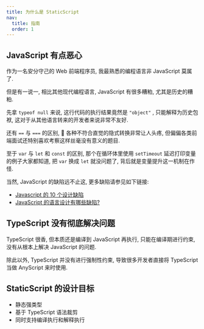 ```yaml
---
title: 为什么是 StaticScript
nav:
  title: 指南
  order: 1
---
```


## JavaScript 有点恶心

作为一名安分守己的 Web 前端程序员, 我最熟悉的编程语言非 JavaScript 莫属了.

但是有一说一, 相比其他现代编程语言, JavaScript 有很多糟粕, 尤其是历史的糟粕.

先拿 `typeof null` 来说, 这行代码的执行结果竟然是 `"object"` , 只能解释为历史包袱, 这对于从其他语言转来的开发者来说非常不友好.

还有 `==` 与 `===` 的区别,  各种不符合直觉的隐式转换非常让人头疼, 但偏偏各类前端面试还特别喜欢考察这样丝毫没有意义的题目.

至于 `var` 与 `let` 和 `const` 的区别, 那个在循环体里使用 `setTimeout` 延迟打印变量的例子大家都知道, 把 `var` 换成 `let` 就没问题了, 背后就是变量提升这一机制在作怪.

当然, JavaScript 的缺陷远不止这, 更多缺陷请参见如下链接:

- [<u>Javascript 的 10 个设计缺陷</u>](http://www.ruanyifeng.com/blog/2011/06/10_design_defects_in_javascript.html)
- [<u>JavaScript 的语言设计有哪些缺陷?</u>](https://www.zhihu.com/question/24076626)

## TypeScript 没有彻底解决问题

TypeScript 很香, 但本质还是编译到 JavaScript 再执行, 只能在编译期进行约束, 没有从根本上解决 JavaScript 的问题.

除此以外, TypeScript 并没有进行强制性约束, 导致很多开发者直接将 TypeScript 当做 AnyScript 来时使用.

## StaticScript 的设计目标

- 静态强类型
- 基于 TypeScript 语法裁剪
- 同时支持编译执行和解释执行
